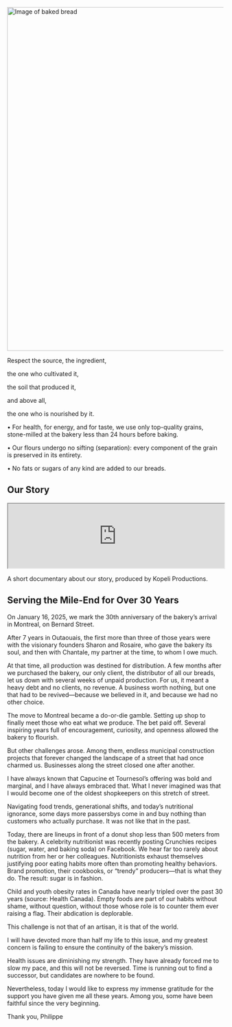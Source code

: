 <section class="mission-hero">
<img
    src="/images/image4.webp"
    alt="Image of baked bread"
    class="mission-image"
    width="1200"
    height="800"/>

<div class="mission-text">

<div class="mission-intro">

Respect the source, the ingredient,

the one who cultivated it,

the soil that produced it,

and above all,

the one who is nourished by it.

</div>

<div class="mission-statement">

• For health, for energy, and for taste, we use only top-quality grains, stone-milled at the bakery less than 24 hours before baking.

• Our flours undergo no sifting (separation): every component of the grain is preserved in its entirety.

• No fats or sugars of any kind are added to our breads.

</div>
</div>
</section>

<section class="mission-video">

<h2 class="video-heading">Our Story</h2>

<iframe
  src="https://player.vimeo.com/video/371524487?portrait=0&badge=0"
  width="100%"
  allow="fullscreen"
  loading="lazy"
  title="Capucine et Tournesol documentary video">
</iframe>

<p class="video-caption">A short documentary about our story, produced by Kopeli Productions.</p>

</section>

<section class="mission-legacy" id="mile-end">

## Serving the Mile-End for Over 30 Years

On January 16, 2025, we mark the 30th anniversary of the bakery’s arrival in Montreal, on Bernard Street.

After 7 years in Outaouais, the first more than three of those years were with the visionary founders Sharon and Rosaire, who gave the bakery its soul, and then with Chantale, my partner at the time, to whom I owe much.

At that time, all production was destined for distribution. A few months after we purchased the bakery, our only client, the distributor of all our breads, let us down with several weeks of unpaid production. For us, it meant a heavy debt and no clients, no revenue. A business worth nothing, but one that had to be revived—because we believed in it, and because we had no other choice.

The move to Montreal became a do-or-die gamble. Setting up shop to finally meet those who eat what we produce. The bet paid off. Several inspiring years full of encouragement, curiosity, and openness allowed the bakery to flourish.

But other challenges arose. Among them, endless municipal construction projects that forever changed the landscape of a street that had once charmed us. Businesses along the street closed one after another.

I have always known that Capucine et Tournesol’s offering was bold and marginal, and I have always embraced that. What I never imagined was that I would become one of the oldest shopkeepers on this stretch of street.

Navigating food trends, generational shifts, and today’s nutritional ignorance, some days more passersbys come in and buy nothing than customers who actually purchase. It was not like that in the past.

Today, there are lineups in front of a donut shop less than 500 meters from the bakery. A celebrity nutritionist was recently posting Crunchies recipes (sugar, water, and baking soda) on Facebook. We hear far too rarely about nutrition from her or her colleagues. Nutritionists exhaust themselves justifying poor eating habits more often than promoting healthy behaviors. Brand promotion, their cookbooks, or “trendy” producers—that is what they do. The result: sugar is in fashion.

Child and youth obesity rates in Canada have nearly tripled over the past 30 years (source: Health Canada). Empty foods are part of our habits without shame, without question, without those whose role is to counter them ever raising a flag. Their abdication is deplorable.

This challenge is not that of an artisan, it is that of the world.

I will have devoted more than half my life to this issue, and my greatest concern is failing to ensure the continuity of the bakery’s mission.

Health issues are diminishing my strength. They have already forced me to slow my pace, and this will not be reversed. Time is running out to find a successor, but candidates are nowhere to be found.

Nevertheless, today I would like to express my immense gratitude for the support you have given me all these years. Among you, some have been faithful since the very beginning.

Thank you, Philippe

</section>
